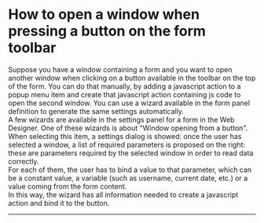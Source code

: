 # How to open a window when pressing a button on the form toolbar

Suppose you have a window containing a form and you want to open another window when clicking on a button available in the toolbar on the top of the form. You can do that manually, by adding a javascript action to a popup menu item and create that javascript action containing js code to open the second window. You can use a wizard available in the form panel definition to generate the same settings automatically.  
A few wizards are available in the settings panel for a form in the Web Designer. One of these wizards is about "Window opening from a button". When selecting this item, a settings dialog is showed: once the user has selected a window, a list of required parameters is proposed on the right: these are parameters required by the selected window in order to read data correctly.  
For each of them, the user has to bind a value to that parameter, which can be a constant value, a variable \(such as username, current date, etc.\) or a value coming from the form content.  
In this way, the wizard has all information needed to create a javascript action and bind it to the button.

---



